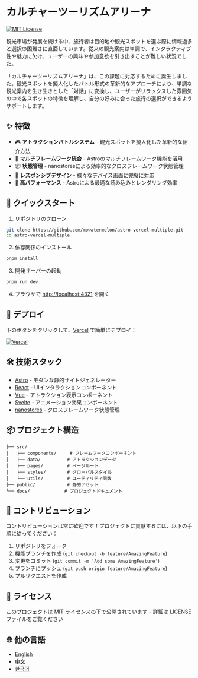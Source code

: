 # カルチャーツーリズムアリーナ

[![MIT License](https://img.shields.io/badge/License-MIT-green.svg)](https://choosealicense.com/licenses/mit/)

観光市場が発展を続ける中、旅行者は目的地や観光スポットを選ぶ際に情報過多と選択の困難さに直面しています。従来の観光案内は単調で、インタラクティブ性や魅力に欠け、ユーザーの興味や参加意欲を引き出すことが難しい状況でした。

「カルチャーツーリズムアリーナ」は、この課題に対応するために誕生しました。観光スポットを擬人化したバトル形式の革新的なアプローチにより、単調な観光案内を生き生きとした「対話」に変換し、ユーザーがリラックスした雰囲気の中で各スポットの特徴を理解し、自分の好みに合った旅行の選択ができるようサポートします。

## ✨ 特徴

- 🎮 **アトラクションバトルシステム** - 観光スポットを擬人化した革新的な紹介方法
- 🎯 **マルチフレームワーク統合** - Astroのマルチフレームワーク機能を活用
- 📦 **状態管理** - nanostoresによる効率的なクロスフレームワーク状態管理
- 🎨 **レスポンシブデザイン** - 様々なデバイス画面に完璧に対応
- 🚀 **高パフォーマンス** - Astroによる最適な読み込みとレンダリング効率

## 🚀 クイックスタート

1. リポジトリのクローン

```bash
git clone https://github.com/mowatermelon/astro-vercel-multiple.git
cd astro-vercel-multiple
```

2. 依存関係のインストール

```bash
pnpm install
```

3. 開発サーバーの起動

```bash
pnpm run dev
```

4. ブラウザで [http://localhost:4321](http://localhost:4321) を開く

## 🚀 デプロイ

下のボタンをクリックして、[Vercel](https://vercel.com/new?utm_medium=default-template&filter=next.js&utm_source=github&utm_campaign=astro-vercel-multiple) で簡単にデプロイ：

[![Vercel](https://vercel.com/button)](https://vercel.com/new/git/external?repository-url=https://github.com/mowatermelon/astro-vercel-multiple)

## 🛠️ 技術スタック

- [Astro](https://astro.build) - モダンな静的サイトジェネレーター
- [React](https://reactjs.org) - UIインタラクションコンポーネント
- [Vue](https://vuejs.org) - アトラクション表示コンポーネント
- [Svelte](https://svelte.dev) - アニメーション効果コンポーネント
- [nanostores](https://github.com/nanostores/nanostores) - クロスフレームワーク状態管理

## 📦 プロジェクト構造

```
├── src/
│   ├── components/     # フレームワークコンポーネント
│   ├── data/          # アトラクションデータ
│   ├── pages/         # ページルート
│   ├── styles/        # グローバルスタイル
│   └── utils/         # ユーティリティ関数
├── public/            # 静的アセット
└── docs/             # プロジェクトドキュメント
```

## 🤝 コントリビューション

コントリビューションは常に歓迎です！プロジェクトに貢献するには、以下の手順に従ってください：

1. リポジトリをフォーク
2. 機能ブランチを作成 (`git checkout -b feature/AmazingFeature`)
3. 変更をコミット (`git commit -m 'Add some AmazingFeature'`)
4. ブランチにプッシュ (`git push origin feature/AmazingFeature`)
5. プルリクエストを作成

## 📄 ライセンス

このプロジェクトは MIT ライセンスの下で公開されています - 詳細は [LICENSE](LICENSE) ファイルをご覧ください

## 🌐 他の言語

- [English](README.md)
- [中文](README.zh.md)
- [한국어](README.ko.md)